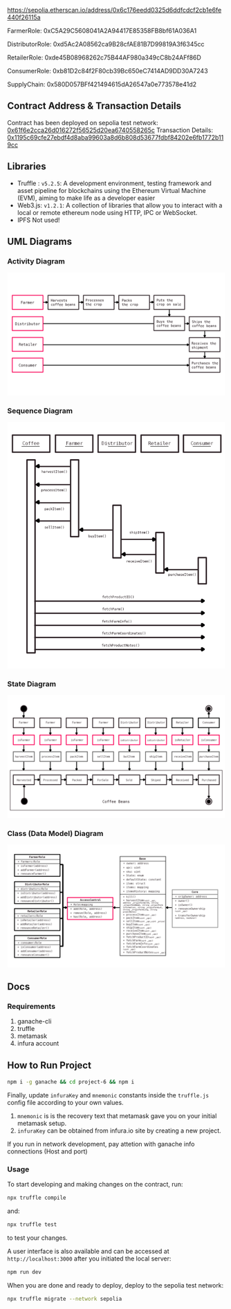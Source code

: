 https://sepolia.etherscan.io/address/0x6c176eedd0325d6ddfcdcf2cb1e6fe440f26115a

FarmerRole: 0xC5A29C5608041A2A94417E85358FB8bf61A036A1

DistributorRole: 0xd5Ac2A08562ca9B28cfAE81B7D99819A3f6345cc

RetailerRole: 0xde45B08968262c75B44AF980a349cC8b24AFf86D

ConsumerRole: 0xb81D2c84f2F80cb39Bc650eC7414AD9DD30A7243

SupplyChain: 0x580D057BFf421494615dA26547a0e773578e41d2


## Contract Address & Transaction Details
Contract has been deployed on sepolia test network:
[0x61f6e2cca26d016272f56525d20ea6740558265c](https://sepolia.etherscan.io/address/0x6c176eedd0325d6ddfcdcf2cb1e6fe440f26115a)
Transaction Details:
[0x1195c69cfe27ebdf4d8aba99603a8d6b808d53677fdbf84202e6fb1772b119cc](https://sepolia.etherscan.io/tx/0x7572f75ce797288f233184b4a069dcb611c0e0df1b77a98f45503b9dfb751de9)


## Libraries
* Truffle : `v5.2.5`: A development environment, testing framework and asset pipeline for blockchains using the Ethereum Virtual Machine (EVM), aiming to make life as a developer easier
* Web3.js: `v1.2.1`: A collection of libraries that allow you to interact with a local or remote ethereum node using HTTP, IPC or WebSocket.
* IPFS Not used!

## UML Diagrams
### Activity Diagram
![Activity diagram.](/uml-pictures/activity.png)

### Sequence Diagram
![Sequence diagram.](/uml-pictures/sequence.png)

### State Diagram
![State diagram.](/uml-pictures/state.png?raw=true)

### Class (Data Model) Diagram
![Model diagram.](/uml-pictures/model.png?raw=true)


## Docs
### Requirements
1. ganache-cli
2. truffle
3. metamask
4. infura account

## How to Run Project
```sh
npm i -g ganache && cd project-6 && npm i
```

Finally, update `infuraKey` and `mnemonic` constants inside the `truffle.js` config file according to your own values.
1. `mnemonic` is is the recovery text that metamask gave you on your initial metamask setup.
2. `infuraKey` can be obtained from infura.io site by creating a new project.

If you run in network development, pay attetion with ganache info connections (Host and port)


### Usage
To start developing and making changes on the contract, run:
```sh
npx truffle compile
```
and:
```sh
npx truffle test
```
to test your changes.

A user interface is also available and can be accessed at `http://localhost:3000` after you initiated the local server:
```sh
npm run dev
```

When you are done and ready to deploy, deploy to the sepolia test network:
```sh
npx truffle migrate --network sepolia
```


